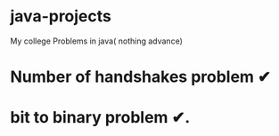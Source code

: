 # java-projects
My college Problems in java( nothing advance)
# Number of handshakes problem ✔
# bit to binary problem ✔.


